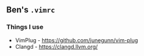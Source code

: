 ## Ben's <code>.vimrc</code>

### Things I use
* VimPlug - https://github.com/junegunn/vim-plug
* Clangd  - https://clangd.llvm.org/
